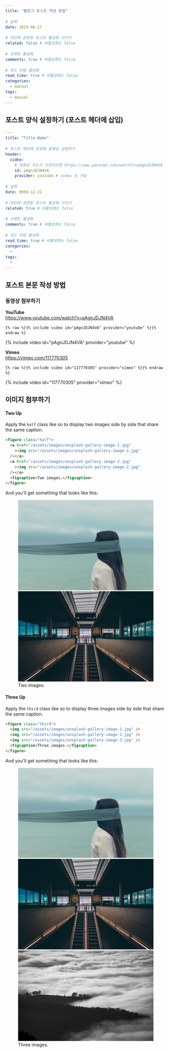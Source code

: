 ```yaml
---
title: "블로그 포스트 작성 방법"

# 날짜
date: 2019-06-17

# 하단에 관련된 포스트 활성화 시키기
related: false # 비활성화는 false

# 코멘트 활성화
comments: true # 비활성화는 false

# 리드 타임 활성화
read_time: true # 비활성화는 false
categories:
  - manual
tags:
  - manual
---
```


## 포스트 양식 설정하기 (포스트 헤더에 삽입)

```yaml
---
title: "Title Name"

# 포스트 헤더에 반응형 동영상 삽입하기
header:
  video:
    # 유튜브 주소가 이것이라면 https://www.youtube.com/watch?v=pAgnJDJN4VA
    id: pAgnJDJN4VA
    provider: youtube # vimeo 도 가능

# 날짜
date: 9999-12-31

# 하단에 관련된 포스트 활성화 시키기
related: true # 비활성화는 false

# 코멘트 활성화
comments: true # 비활성화는 false

# 리드 타임 활성화
read_time: true # 비활성화는 false
categories:
  -
tags:
  -
---

```

## 포스트 본문 작성 방법

### 동영상 첨부하기

**YouTube**  
<https://www.youtube.com/watch?v=pAgnJDJN4VA>

```liquid
{% raw %}{% include video id="pAgnJDJN4VA" provider="youtube" %}{% endraw %}
```

{% include video id="pAgnJDJN4VA" provider="youtube" %}

**Vimeo**  
<https://vimeo.com/117770305>

```liquid
{% raw %}{% include video id="117770305" provider="vimeo" %}{% endraw %}
```

{% include video id="117770305" provider="vimeo" %}

## 이미지 첨부하기

#### Two Up

Apply the `half` class like so to display two images side by side that share the same caption.

```html
<figure class="half">
  <a href="/assets/images/unsplash-gallery-image-1.jpg"
    ><img src="/assets/images/unsplash-gallery-image-1.jpg"
  /></a>
  <a href="/assets/images/unsplash-gallery-image-2.jpg"
    ><img src="/assets/images/unsplash-gallery-image-2.jpg"
  /></a>
  <figcaption>Two images.</figcaption>
</figure>
```

And you'll get something that looks like this:

<figure class="half">
	<a href="/assets/images/unsplash-gallery-image-1.jpg"><img src="/assets/images/unsplash-gallery-image-1.jpg"></a>
	<a href="/assets/images/unsplash-gallery-image-2.jpg"><img src="/assets/images/unsplash-gallery-image-2.jpg"></a>
	<figcaption>Two images.</figcaption>
</figure>

#### Three Up

Apply the `third` class like so to display three images side by side that share the same caption.

```html
<figure class="third">
  <img src="/assets/images/unsplash-gallery-image-1.jpg" />
  <img src="/assets/images/unsplash-gallery-image-2.jpg" />
  <img src="/assets/images/unsplash-gallery-image-3.jpg" />
  <figcaption>Three images.</figcaption>
</figure>
```

And you'll get something that looks like this:

<figure class="third">
	<img src="/assets/images/unsplash-gallery-image-1.jpg">
	<img src="/assets/images/unsplash-gallery-image-2.jpg">
	<img src="/assets/images/unsplash-gallery-image-3.jpg">
	<figcaption>Three images.</figcaption>
</figure>
